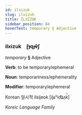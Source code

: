 ```yaml
---
id: ilxizuk
slug: ilxizuk
title: İLXİZUK
sidebar_position: 84
hoverText: temporary § Adjective
---
```


### ilxizuk&emsp;<span kind="abugida">ɽ͊ɟɋɟⱴ̑ʃ</span>

*temporary* **§** Adjective

**Verb**: to be temporary/ephemeral

**Noun**: temporariness/ephemerality

**Modifier**: temporary/ephemeral

Korean 일시적 ilsijeok [iɭɕʰid͡ʑʌ̹k̚]

*Koreic Language Family*